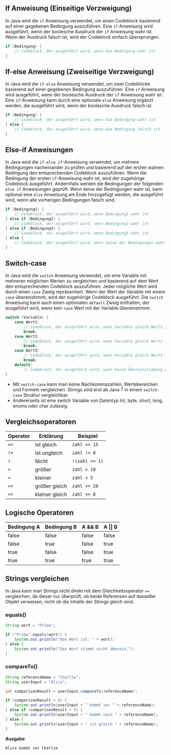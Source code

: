## If Anweisung (Einseitige Verzweigung)
In Java wird die `if` Anweisung verwendet, um einen Codeblock basierend auf einer gegebenen Bedingung auszuführen. Eine `if` Anweisung wird ausgeführt, wenn der boolesche Ausdruck der `if` Anweisung wahr ist. Wenn der Ausdruck falsch ist, wird der Codeblock einfach übersprungen.
```java
if (Bedingung) { 
	// Codeblock, der ausgeführt wird, wenn die Bedingung wahr ist 
}
```

## If-else Anweisung (Zweiseitige Verzweigung)
In Java wird die `if-else` Anweisung verwendet, um zwei Codeblöcke basierend auf einer gegebenen Bedingung auszuführen. Eine `if` Anweisung wird ausgeführt, wenn der boolesche Ausdruck der `if` Anweisung wahr ist. Eine `if`-Anweisung kann durch eine optionale `else` Anweisung ergänzt werden, die ausgeführt wird, wenn der boolesche Ausdruck falsch ist.

```java
if (Bedingung) { 
	// Codeblock, der ausgeführt wird, wenn die Bedingung wahr ist 
} else { 
	// Codeblock, der ausgeführt wird, wenn die Bedingung falsch ist 
}
```
## Else-if Anweisungen
In Java wird die `if-else if`-Anweisung verwendet, um mehrere Bedingungen nacheinander zu prüfen und basierend auf der ersten wahren Bedingung den entsprechenden Codeblock auszuführen. Wenn die Bedingung der ersten `if`-Anweisung wahr ist, wird der zugehörige Codeblock ausgeführt. Andernfalls werden die Bedingungen der folgenden `else if` Anweisungen geprüft. Wenn keine der Bedingungen wahr ist, kann optional eine `else` Anweisung am Ende hinzugefügt werden, die ausgeführt wird, wenn alle vorherigen Bedingungen falsch sind.

```java
if (Bedingung1) {
    // Codeblock, der ausgeführt wird, wenn Bedingung1 wahr ist
} else if (Bedingung2) {
    // Codeblock, der ausgeführt wird, wenn Bedingung2 wahr ist
} else if (Bedingung3) {
    // Codeblock, der ausgeführt wird, wenn Bedingung3 wahr ist
} else {
    // Codeblock, der ausgeführt wird, wenn keine der Bedingungen wahr ist
}
```

## Switch-case
In Java wird die `switch` Anweisung verwendet, um eine Variable mit mehreren möglichen Werten zu vergleichen und basierend auf dem Wert den entsprechenden Codeblock auszuführen. Jeder mögliche Wert wird durch einen `case` Zweig repräsentiert. Wenn der Wert der Variable mit einem `case` übereinstimmt, wird der zugehörige Codeblock ausgeführt. Die `switch` Anweisung kann auch einen optionalen `default` Zweig enthalten, der ausgeführt wird, wenn kein `case` Wert mit der Variable übereinstimmt.
```java
switch (Variable) {
    case Wert1:
        // Codeblock, der ausgeführt wird, wenn Variable gleich Wert1 ist
        break;
    case Wert2:
        // Codeblock, der ausgeführt wird, wenn Variable gleich Wert2 ist
        break;
    case Wert3:
        // Codeblock, der ausgeführt wird, wenn Variable gleich Wert3 ist
        break;
    default:
        // Codeblock, der ausgeführt wird, wenn keine Übereinstimmung gefunden wird
}
```
- Mit `switch-case` kann man keine Nachkommazahlen, Wertebereichen und Formeln vergleichen. Strings sind erst ab Java 7 in einem `switch-case` Struktur vergleichbar.
- Andererseits ist eine switch Variable von Datentyp Int, byte, short, long, enums oder char zulässig.
## Vergleichsoperatoren
| **Operator** | **Erklärung**  | **Beispiel**   |
| ------------ | -------------- | -------------- |
| `==`         | ist gleich     | `zahl == 15`   |
| `!=`         | ist ungleich   | `zahl != 0`    |
| `!`          | Nicht          | `!(zahl == 1)` |
| `>`          | größer         | `zahl > 10`    |
| `<`          | kleiner        | `zahl < 5`     |
| `>=`         | größer gleich  | `zahl >= 20`   |
| `<=`         | kleiner gleich | `zahl <= 8`    |
## Logische Operatoren

| **Bedingung A** | **Bedingung B** | **A && B** | **A \|\| B** |
|-----------------|-----------------|------------|--------------|
| false           | false           | false      | false        |
| false           | true            | false      | true         |
| true            | false           | false      | true         |
| true            | true            | true       | true         |
## Strings vergleichen
In Java kann man Strings nicht direkt mit dem Gleichheitsoperator `==` vergleichen, da dieser nur überprüft, ob beide Referenzen auf dasselbe Objekt verweisen, nicht ob die Inhalte der Strings gleich sind.

### equals()

```java
String wort = "Prima";

if ("Prima".equals(wort)) {
    System.out.println("Das Wort ist: " + wort);
} else {
    System.out.println("Das Wort stimmt nicht überein.");
}
```
### compareTo()
```java
String referenceName = "Charlie";
String userInput = "Alice"; 

int comparisonResult = userInput.compareTo(referenceName);

if (comparisonResult < 0) {
    System.out.println(userInput + " kommt vor " + referenceName);
} else if (comparisonResult > 0) {
    System.out.println(userInput + " kommt nach " + referenceName);
} else {
    System.out.println(userInput + " ist gleich " + referenceName);
}
```
**Ausgabe**
```text
Alice kommt vor Charlie
```
